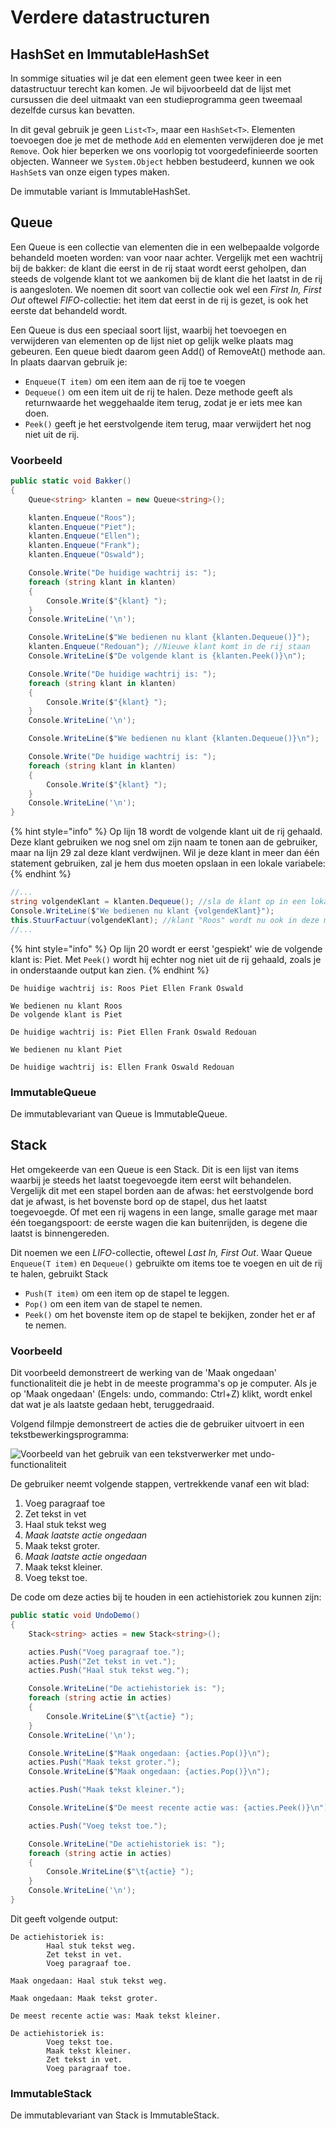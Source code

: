 # Verdere datastructuren

## HashSet en ImmutableHashSet

In sommige situaties wil je dat een element geen twee keer in een datastructuur terecht kan komen. Je wil bijvoorbeeld dat de lijst met cursussen die deel uitmaakt van een studieprogramma geen tweemaal dezelfde cursus kan bevatten.

In dit geval gebruik je geen `List<T>`, maar een `HashSet<T>`. Elementen toevoegen doe je met de methode `Add` en elementen verwijderen doe je met `Remove`. Ook hier beperken we ons voorlopig tot voorgedefinieerde soorten objecten. Wanneer we `System.Object` hebben bestudeerd, kunnen we ook `HashSet`s van onze eigen types maken.

De immutable variant is ImmutableHashSet.

## Queue

Een Queue is een collectie van elementen die in een welbepaalde volgorde behandeld moeten worden: van voor naar achter. Vergelijk met een wachtrij bij de bakker: de klant die eerst in de rij staat wordt eerst geholpen, dan steeds de volgende klant tot we aankomen bij de klant die het laatst in de rij is aangesloten. We noemen dit soort van collectie ook wel een _First In, First Out_ oftewel _FIFO_-collectie: het item dat eerst in de rij is gezet, is ook het eerste dat behandeld wordt.

Een Queue is dus een speciaal soort lijst, waarbij het toevoegen en verwijderen van elementen op de lijst niet op gelijk welke plaats mag gebeuren. Een queue biedt daarom geen Add\(\) of RemoveAt\(\) methode aan. In plaats daarvan gebruik je:

* `Enqueue(T item)` om een item aan de rij toe te voegen
* `Dequeue()` om een item uit de rij te halen. Deze methode geeft als returnwaarde het weggehaalde item terug, zodat je er iets mee kan doen.
* `Peek()` geeft je het eerstvolgende item terug, maar verwijdert het nog niet uit de rij.

### Voorbeeld

```csharp
public static void Bakker()
{
    Queue<string> klanten = new Queue<string>();

    klanten.Enqueue("Roos");
    klanten.Enqueue("Piet");
    klanten.Enqueue("Ellen");
    klanten.Enqueue("Frank");
    klanten.Enqueue("Oswald");

    Console.Write("De huidige wachtrij is: ");
    foreach (string klant in klanten)
    {
        Console.Write($"{klant} ");
    }
    Console.WriteLine('\n');

    Console.WriteLine($"We bedienen nu klant {klanten.Dequeue()}");
    klanten.Enqueue("Redouan"); //Nieuwe klant komt in de rij staan
    Console.WriteLine($"De volgende klant is {klanten.Peek()}\n");

    Console.Write("De huidige wachtrij is: ");
    foreach (string klant in klanten)
    {
        Console.Write($"{klant} ");
    }
    Console.WriteLine('\n');

    Console.WriteLine($"We bedienen nu klant {klanten.Dequeue()}\n");

    Console.Write("De huidige wachtrij is: ");
    foreach (string klant in klanten)
    {
        Console.Write($"{klant} ");
    }
    Console.WriteLine('\n');
}
```

{% hint style="info" %}
Op lijn 18 wordt de volgende klant uit de rij gehaald. Deze klant gebruiken we nog snel om zijn naam te tonen aan de gebruiker, maar na lijn 29 zal deze klant verdwijnen. Wil je deze klant in meer dan één statement gebruiken, zal je hem dus moeten opslaan in een lokale variabele:
{% endhint %}

```csharp
//...
string volgendeKlant = klanten.Dequeue(); //sla de klant op in een lokale variabele
Console.WriteLine($"We bedienen nu klant {volgendeKlant}");
this.StuurFactuur(volgendeKlant); //klant "Roos" wordt nu ook in deze methodeoproep gebruikt.
//...
```

{% hint style="info" %}
Op lijn 20 wordt er eerst 'gespiekt' wie de volgende klant is: Piet. Met `Peek()` wordt hij echter nog niet uit de rij gehaald, zoals je in onderstaande output kan zien.
{% endhint %}

```text
De huidige wachtrij is: Roos Piet Ellen Frank Oswald

We bedienen nu klant Roos
De volgende klant is Piet

De huidige wachtrij is: Piet Ellen Frank Oswald Redouan

We bedienen nu klant Piet

De huidige wachtrij is: Ellen Frank Oswald Redouan
```

### ImmutableQueue

De immutablevariant van Queue is ImmutableQueue.

## Stack

Het omgekeerde van een Queue is een Stack. Dit is een lijst van items waarbij je steeds het laatst toegevoegde item eerst wilt behandelen. Vergelijk dit met een stapel borden aan de afwas: het eerstvolgende bord dat je afwast, is het bovenste bord op de stapel, dus het laatst toegevoegde. Of met een rij wagens in een lange, smalle garage met maar één toegangspoort: de eerste wagen die kan buitenrijden, is degene die laatst is binnengereden.

Dit noemen we een _LIFO_-collectie, oftewel _Last In, First Out_. Waar Queue `Enqueue(T item)` en `Dequeue()` gebruikte om items toe te voegen en uit de rij te halen, gebruikt Stack

* `Push(T item)` om een item op de stapel te leggen.
* `Pop()` om een item van de stapel te nemen.
* `Peek()` om het bovenste item op de stapel te bekijken, zonder het er af te nemen.

### Voorbeeld

Dit voorbeeld demonstreert de werking van de 'Maak ongedaan' functionaliteit die je hebt in de meeste programma's op je computer. Als je op 'Maak ongedaan' \(Engels: undo, commando: Ctrl+Z\) klikt, wordt enkel dat wat je als laatste gedaan hebt, teruggedraaid.

Volgend filmpje demonstreert de acties die de gebruiker uitvoert in een tekstbewerkingsprogramma:

![Voorbeeld van het gebruik van een tekstverwerker met undo-functionaliteit](../../.gitbook/assets/undodemo.gif)

De gebruiker neemt volgende stappen, vertrekkende vanaf een wit blad:

1. Voeg paragraaf toe
2. Zet tekst in vet
3. Haal stuk tekst weg
4. _Maak laatste actie ongedaan_
5. Maak tekst groter.
6. _Maak laatste actie ongedaan_
7. Maak tekst kleiner.
8. Voeg tekst toe.

De code om deze acties bij te houden in een actiehistoriek zou kunnen zijn:

```csharp
public static void UndoDemo()
{
    Stack<string> acties = new Stack<string>();

    acties.Push("Voeg paragraaf toe.");
    acties.Push("Zet tekst in vet.");
    acties.Push("Haal stuk tekst weg.");

    Console.WriteLine("De actiehistoriek is: ");
    foreach (string actie in acties)
    {
        Console.WriteLine($"\t{actie} ");
    }
    Console.WriteLine('\n');

    Console.WriteLine($"Maak ongedaan: {acties.Pop()}\n");
    acties.Push("Maak tekst groter.");
    Console.WriteLine($"Maak ongedaan: {acties.Pop()}\n");

    acties.Push("Maak tekst kleiner.");

    Console.WriteLine($"De meest recente actie was: {acties.Peek()}\n");

    acties.Push("Voeg tekst toe.");

    Console.WriteLine("De actiehistoriek is: ");
    foreach (string actie in acties)
    {
        Console.WriteLine($"\t{actie} ");
    }
    Console.WriteLine('\n');
}
```

Dit geeft volgende output:

```text
De actiehistoriek is:
        Haal stuk tekst weg.
        Zet tekst in vet.
        Voeg paragraaf toe.

Maak ongedaan: Haal stuk tekst weg.

Maak ongedaan: Maak tekst groter.

De meest recente actie was: Maak tekst kleiner.

De actiehistoriek is:
        Voeg tekst toe.
        Maak tekst kleiner.
        Zet tekst in vet.
        Voeg paragraaf toe.
```

### ImmutableStack

De immutablevariant van Stack is ImmutableStack.

